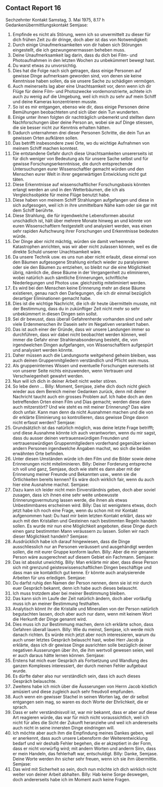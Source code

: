 ## Contact Report 16
Sechzehnter Kontakt
Samstag, 3. Mai 1975, 8.17 h
Gedankenübermittlungskontakt
Semjase:
1. Empfinde es nicht als Störung, wenn ich so unvermittelt zu dieser für dich frühen Zeit zu dir dringe, doch aber ist das von Notwendigkeit:
2. Durch einige Unaufmerksamkeiten von dir haben sich Störungen eingestellt, die ich gezwungenermassen beheben muss.
3. Deine Unaufmerksamkeit lag darin, dass du dich bei Film- und Photoaufnahmen in den letzten Wochen zu unbekümmert bewegt hast.
4. Du warst etwas zu unvorsichtig.
5. Dies hat die Folge nach sich getragen, dass einige Personen auf gewisse Dinge aufmerksam geworden sind, von denen sie keine Kenntnisse haben sollen, da sie unsere Sache zu schädigen vermögen.
6. Auch meinerseits lag aber eine Unachtsamkeit vor, denn wenn ich dir Flüge für deine Film- und Photozwecke vordemonstrierte, achtete ich auch zu wenig auf die Umgebung, weil ich mich zu sehr auf mein Schiff und deine Kameras konzentrieren musste.
7. So ist es mir entgangen, ebenso wie dir, dass einige Personen deine Bemühungen beobachteten und sich über dein Tun wunderten.
8. Einige unter ihnen folgten dir nachträglich unbemerkt und stellten dann Nachforschungen über deine Person an, wobei sie auf Dinge stiessen, die sie besser nicht zur Kenntnis erhalten hätten.
9. Dadurch unternahmen drei dieser Personen Schritte, die dein Tun an gewissen Orten aufklären sollen.
10. Das betrifft insbesondere zwei Orte, wo du wichtige Aufnahmen von meinem Schiff machen konntest.
11. Die entstandene Gefahr durch diese Unachtsamkeiten unsererseits ist für dich weniger von Bedeutung als für unsere Sache selbst und für gewisse Forschungserkenntnisse, die durch entsprechende Untersuchungen eurer Wissenschaftler gemacht würden und den Menschen eurer Welt in ihrer gegenwärtigen Entwicklung nicht gut täten.
12. Diese Erkenntnisse auf wissenschaftlicher Forschungsbasis könnten erlangt werden an und in den Wetterbäumen, die ich als Vergleichsobjekte für meine Flüge benutzt habe.
13. Diese haben von meinem Schiff Strahlungen aufgefangen und diese in sich aufgesogen, weil ich in ihre unmittelbare Nähe kam oder sie gar mit dem Schiff berührte.
14. Diese Strahlung, die für irgendwelche Lebensformen absolut unschädlich ist, hält über mehrere Monate hinweg an und könnte von euren Wissenschaftlern festgestellt und analysiert werden, was einen sehr rapiden Aufschwung ihrer Forschungen und Erkenntnisse bedeuten würde.
15. Der Dinge aber nicht mächtig, würden sie damit verheerende Katastrophen anrichten, was wir aber nicht zulassen können, weil es die direkte Schuld unserer Unachtsamkeit wäre.
16. Da unsere Technik usw. es uns nun aber nicht erlaubt, diese einmal von den Bäumen aufgesogene Strahlung einfach wieder zu paralysieren oder sie den Bäumen zu entziehen, so bleibt nur die eine Möglichkeit übrig, nämlich die, diese Bäume in der Vergangenheit zu eliminieren, wobei natürlich auch sämtliche Erinnerungen, schriftliche Niederlegungen und Photos usw. gleichzeitig miteliminiert werden.
17. Es wird bei den Menschen keine Erinnerung mehr an diese Bäume existieren, genau nach den Darlegungen, die ich dir einmal bezüglich derartiger Eliminationen gemacht habe.
18. Dies ist die wichtige Nachricht, die ich dir heute übermitteln musste, mit der Bestimmung, dass du in zukünftiger Zeit nicht mehr so sehr unbekümmert in diesen Dingen sein sollst.
19. Sei dir bewusst, dass überall Gefahrenherde vorhanden sind und sehr viele Erdenmenschen ihr Dasein sehr im Negativen verankert haben.
20. Das ist auch einer der Gründe, dass wir unsere Landungen immer so durchführen, dass wir dabei nicht beobachtet werden können, weil immer die Gefahr einer Strahlenabsonderung besteht, die, von irgendwelchen Dingen aufgefangen, von Wissenschaftlern aufgespürt und analysiert werden könnte.
21. Daher müssen auch die Landungsorte weitgehend geheim bleiben, was auch deinen Gruppenmitgliedern verständlich und Pflicht sein muss.
22. Als gruppeninternes Wissen und eventuelle Forschungen eurerseits ist von unserer Seite nichts einzuwenden, wenn Vertrauen und Verschwiegenheit gewahrt werden.
23. Nun will ich dich in deiner Arbeit nicht weiter stören.
24. So lebe denn …
Billy:
Moment, Semjase, ziehe dich doch nicht gleich wieder aus dem Bereich meiner Gedanken zurück, denn mit deiner Nachricht taucht auch ein grosses Problem auf. Ich habe doch an den betreffenden Orten einen Film und Dias gemacht; werden diese dann auch mitzerstört? Und wie steht es mit meiner Erinnerung? Das wäre doch unfair. Kann man denn da nicht Ausnahmen machen und die von dir erklärte Eliminierung so kontrollieren, dass gewisse Dinge davon nicht erfasst werden?
Semjase:
25. Grundsätzlich ist das natürlich möglich, was deine letzte Frage betrifft; und diese Ausnahme könnte ich auch verantworten, wenn du mir sagst, dass du ausser deinen vertrauenswürdigen Freunden und vertrauenswürdigen Gruppenmitgliedern vorderhand gegenüber keinen andern Personen irgendwelche Angaben machst, wo sich die beiden erwähnten Orte befinden.
26. Unter diesen Umständen würde ich den Film und die Bilder sowie deine Erinnerungen nicht miteliminieren.
Billy:
Deiner Forderung entspreche ich voll und ganz, Semjase, doch wie steht es dann aber mit der Erinnerung meiner Freunde und Bekannten usw., wenn sie die Örtlichkeiten bereits kennen? Es wäre doch wirklich fair, wenn du auch hier eine Ausnahme machst.
Semjase:
27. Dazu kann ich leider nicht mein Einverständnis geben, doch aber soviel zusagen, dass ich ihnen eine sehr weite unbewusste Erinnerungsvermutung lassen werde, die ihnen als etwas Unbestimmbares erscheinen wird.
Billy:
Das ist wenigstens etwas, doch jetzt habe ich noch eine Frage, wenn du schon mit mir Kontakt aufgenommen hast: Du hast mir beim letzten Kontakt erklärt, dass wir auch mit den Kristallen und Gesteinen nach bestimmten Regeln handeln sollen. Es wurde mir nun eine Möglichkeit angeboten, diese Dinge durch einen ganz bestimmten Mann veräussern zu lassen. Sollen wir nach dieser Möglichkeit handeln?
Semjase:
28. Ausdrücklich habe ich darauf hingewiesen, dass die Dinge ausschliesslich nur an Personen veräussert und ausgehändigt werden sollen, die mit eurer Gruppe konform laufen.
Billy:
Aber die mir genannte Person wäre ausgerechnet auf diesem Gebiet ein Fachmann.
Semjase:
29. Das ist absolut unwichtig.
Billy:
Man erklärte mir aber, dass diese Person sich mit grenzund geisteswissenschaftlichen Dingen beschäftige und dass man sie kontaktlich gut kenne. Er könnte auch analysierende Arbeiten für uns erledigen.
Semjase:
30. Du darfst ruhig den Namen der Person nennen, denn sie ist mir durch euer Gespräch bekannt, denn ich habe auch dieses belauscht.
31. Ich muss trotzdem aber bei meiner Bestimmung bleiben.
32. Das kann sich im Laufe der Zeit natürlich ändern, doch aber vorläufig muss ich an meiner Bestimmung festhalten.
33. Analytisch könnt ihr die Kristalle und Mineralien von der Person natürlich begutachten lassen, doch aber auch nur dann, wenn mit keinem Wort die Herkunft der Dinge genannt wird.
34. Dies muss ich zur Bestimmung machen, denn ich erklärte schon, dass Gefahren überall lauern.
Billy:
Wie du meinst, Semjase, ich werde mich danach richten. Es würde mich jetzt aber noch interessieren, warum du auch unser letztes Gespräch belauscht hast, wobei Herr Jacob ja erklärte, dass ich dir gewisse Dinge ausrichten solle bezüglich deiner negativen Äusserungen über ihn, die ihm wertvoll gewesen seien, weil er auch daraus hätte lernen können.
Semjase:
35. Erstens hat mich euer Gespräch als Fortsetzung und Wandlung des ganzen Komplexes interessiert, der durch meinen Fehler aufgebaut wurde.
36. Es dürfte daher also nur verständlich sein, dass ich auch dieses Gespräch belauschte.
37. Zweitens habe ich mich über die Äusserungen von Herrn Jacob köstlich amüsiert und diese zugleich auch sehr freudvoll empfunden.
38. Auch wenn ein gewisser Stachel in seinen Worten lag, der dir selbst entgangen sein mag, so waren es doch Worte der Ehrlichkeit, die er sprach.
39. Dass er sehr verständnisvoll ist, war mir bekannt, dass er aber auf diese Art reagieren würde, das war für mich nicht voraussichtlich, weil ich nicht für alles die Sicht der Zukunft heranziehe und weil ich andererseits auch nicht in seine innersten Dinge eindringen will.
40. Ich möchte aber auch ihm die Empfindung meines Dankes geben, weil er anerkennt, dass auch unsere Lebensform der Weiterentwicklung bedarf und wir deshalb Fehler begehen, die er akzeptiert in der Form, dass er nicht vorwürfig wird; mit andern Worten und anderm Sinn, dass er mein Handeln, das fehlerhaft war, entschuldigt.
Billy:
Danke, Semjase. Deine Worte werden ihn sicher sehr freuen, wenn ich sie ihm übermittle.
Semjase:
41. Das wird mit Sicherheit so sein, doch nun möchte ich dich wirklich nicht weiter von deiner Arbeit abhalten.
Billy:
Hab keine Sorge deswegen, doch andererseits habe ich im Moment auch keine Fragen.